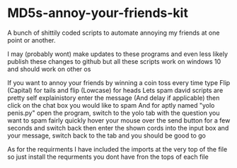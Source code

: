 # MD5s-annoy-your-friends-kit
A bunch of shittily coded scripts to automate annoying my friends at one point or another.

I may (probably wont) make updates to these programs and even less likely publish these changes to github but all these scripts work on windows 10 and should work on other os

If you want to annoy your friends by winning a coin toss every time type Flip (Capital) for tails and flip (Lowcase) for heads 
Lets spam david scripts are pretty self explainistory enter the message (And delay if applicable) then click on the chat box you would like to spam
And for aptly named "yolo penis.py" open the program, switch to the yolo tab with the question  you want to spam fairly quickly hover your mouse over the send button for a few seconds and switch back then enter the shown cords into the input box and your message, switch back to the tab and you should be good to go

As for the requirments I have included the imports at the very top of the file so just install the requrments you dont have fron the tops of each file
